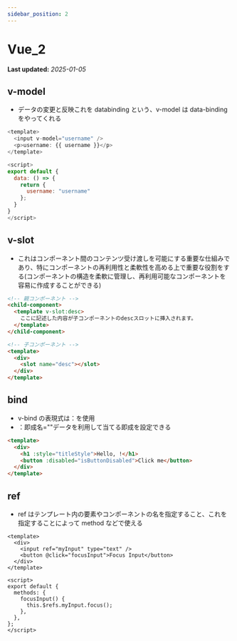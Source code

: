 ```yaml
---
sidebar_position: 2
---
```


# Vue_2

**Last updated:** _2025-01-05_

## v-model

- データの変更と反映これを databinding という、v-model は data-binding をやってくれる

```javascript
<template>
  <input v-model="username" />
  <p>username: {{ username }}</p>
</template>

<script>
export default {
  data: () => {
    return {
      username: "username"
    };
  }
}
</script>
```

## v-slot

- これはコンポーネント間のコンテンツ受け渡しを可能にする重要な仕組みであり、特にコンポーネントの再利用性と柔軟性を高める上で重要な役割をする(コンポーネントの構造を柔軟に管理し、再利用可能なコンポーネントを容易に作成することができる)

```html
<!-- 親コンポーネント -->
<child-component>
  <template v-slot:desc>
    ここに記述した内容が子コンポーネントのdescスロットに挿入されます。
  </template>
</child-component>

<!-- 子コンポーネント -->
<template>
  <div>
    <slot name="desc"></slot>
  </div>
</template>
```

## bind

- v-bind の表現式は：を使用
- ：即成名=""データを利用して当てる即成を設定できる

```html
<template>
  <div>
    <h1 :style="titleStyle">Hello, !</h1>
    <button :disabled="isButtonDisabled">Click me</button>
  </div>
</template>
```

## ref

- ref はテンプレート内の要素やコンポーネントの名を指定すること、これを指定することによって method などで使える

```vue
<template>
  <div>
    <input ref="myInput" type="text" />
    <button @click="focusInput">Focus Input</button>
  </div>
</template>

<script>
export default {
  methods: {
    focusInput() {
      this.$refs.myInput.focus();
    },
  },
};
</script>
```
